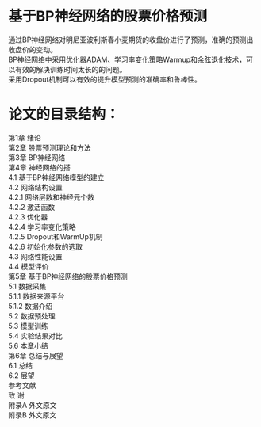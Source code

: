#  基于BP神经网络的股票价格预测
通过BP神经网络对明尼亚波利斯春小麦期货的收盘价进行了预测，准确的预测出收盘价的变动。  
BP神经网络中采用优化器ADAM、学习率变化策略Warmup和余弦退化技术，可以有效的解决训练时间太长的的问题。  
采用Dropout机制可以有效的提升模型预测的准确率和鲁棒性。  
#  论文的目录结构：
第1章  绪论  
第2章  股票预测理论和方法  
第3章  BP神经网络  
第4章 神经网络的搭  
4.1 基于BP神经网络模型的建立  
4.2 网络结构设置  
4.2.1 网络层数和神经元个数  
4.2.2 激活函数  
4.2.3 优化器  
4.2.4 学习率变化策略  
4.2.5 Dropout和WarmUp机制  
4.2.6 初始化参数的选取  
4.3 网络性能设置  
4.4 模型评价  
第5章  基于BP神经网络的股票价格预测  
5.1 数据采集  
5.1.1 数据来源平台  
5.1.2 数据介绍  
5.2 数据预处理  
5.3 模型训练  
5.4 实验结果对比  
5.6 本章小结  
第6章  总结与展望  
6.1 总结  
6.2 展望  
参考文献  
致    谢  
附录A  外文原文  
附录B  外文原文  

